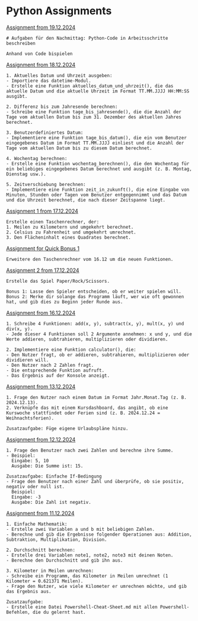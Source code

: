 # Python Assignments

[Assignment from 19.12.2024](./assiments/assiment_241219.md)

```
# Aufgaben für den Nachmittag: Python-Code in Arbeitsschritte beschreiben

Anhand von Code bispielen
```

[Assignment from 18.12.2024](./assiments/assiment_241218.py)

```
1. Aktuelles Datum und Uhrzeit ausgeben:
- Importiere das datetime-Modul.
- Erstelle eine Funktion aktuelles_datum_und_uhrzeit(), die das aktuelle Datum und die aktuelle Uhrzeit im Format TT.MM.JJJJ HH:MM:SS ausgibt.

2. Differenz bis zum Jahresende berechnen:
- Schreibe eine Funktion tage_bis_jahresende(), die die Anzahl der Tage vom aktuellen Datum bis zum 31. Dezember des aktuellen Jahres berechnet.

3. Benutzerdefiniertes Datum:
- Implementiere eine Funktion tage_bis_datum(), die ein vom Benutzer eingegebenes Datum im Format TT.MM.JJJJ einliest und die Anzahl der Tage vom aktuellen Datum bis zu diesem Datum berechnet.

4. Wochentag berechnen:
- Erstelle eine Funktion wochentag_berechnen(), die den Wochentag für ein beliebiges eingegebenes Datum berechnet und ausgibt (z. B. Montag, Dienstag usw.).

5. Zeitverschiebung berechnen:
- Implementiere eine Funktion zeit_in_zukunft(), die eine Eingabe von Minuten, Stunden oder Tagen vom Benutzer entgegennimmt und das Datum und die Uhrzeit berechnet, die nach dieser Zeitspanne liegt.
```

[Assignment 1 from 17.12.2024](./assiments/assiment_241217-1.py)

```
Erstelle einen Taschenrechner, der:
1. Meilen zu Kilometern und umgekehrt berechnet.
2. Celsius zu Fahrenheit und umgekehrt umrechnet.
3. Den Flächeninhalt eines Quadrates berechnet.
```

[Assignment for Quick Bonus 1](./assiments/assiment_241217-1-bonus.py)

```
Erweitere den Taschenrechner vom 16.12 um die neuen Funktionen.
```

[Assignment 2 from 17.12.2024](./assiments/assiment_241217-2.py)

```
Erstelle das Spiel Paper/Rock/Scissors.

Bonus 1: Lasse den Spieler entscheiden, ob er weiter spielen will.
Bonus 2: Merke dir solange das Programm läuft, wer wie oft gewonnen hat, und gib dies zu Beginn jeder Runde aus.
```

[Assignment from 16.12.2024](./assiments/assiment_241216.py)

```
1. Schreibe 4 Funktionen: add(x, y), subtract(x, y), mult(x, y) und div(x, y).
- Jede dieser 4 Funktionen soll 2 Argumente annehmen: x und y, und die Werte addieren, subtrahieren, multiplizieren oder dividieren.

2. Implementiere eine Funktion calculator(), die:
- Den Nutzer fragt, ob er addieren, subtrahieren, multiplizieren oder dividieren will.
- Den Nutzer nach 2 Zahlen fragt.
- Die entsprechende Funktion aufruft.
- Das Ergebnis auf der Konsole anzeigt.
```

[Assignment from 13.12.2024](./assiments/assiment_241213.py)

```
1. Frage den Nutzer nach einem Datum im Format Jahr.Monat.Tag (z. B. 2024.12.13).
2. Verknüpfe das mit einem Kursdashboard, das angibt, ob eine Kurswoche stattfindet oder Ferien sind (z. B. 2024.12.24 = Weihnachtsferien).

Zusatzaufgabe: Füge eigene Urlaubspläne hinzu.
```

[Assignment from 12.12.2024](./assiments/assiment_241212.py)

```
1. Frage den Benutzer nach zwei Zahlen und berechne ihre Summe.
- Beispiel:
  Eingabe: 5, 10
  Ausgabe: Die Summe ist: 15.

Zusatzaufgabe: Einfache If-Bedingung
- Frage den Benutzer nach einer Zahl und überprüfe, ob sie positiv, negativ oder null ist.
  Beispiel:
  Eingabe: -3
  Ausgabe: Die Zahl ist negativ.
```

[Assignment from 11.12.2024](./assiments/assiment_241211.py)

```
1. Einfache Mathematik:
- Erstelle zwei Variablen a und b mit beliebigen Zahlen.
- Berechne und gib die Ergebnisse folgender Operationen aus: Addition, Subtraktion, Multiplikation, Division.

2. Durchschnitt berechnen:
- Erstelle drei Variablen note1, note2, note3 mit deinen Noten.
- Berechne den Durchschnitt und gib ihn aus.

3. Kilometer in Meilen umrechnen:
- Schreibe ein Programm, das Kilometer in Meilen umrechnet (1 Kilometer = 0.621371 Meilen).
- Frage den Nutzer, wie viele Kilometer er umrechnen möchte, und gib das Ergebnis aus.

Zusatzaufgabe:
- Erstelle eine Datei Powershell-Cheat-Sheet.md mit allen Powershell-Befehlen, die du gelernt hast.
